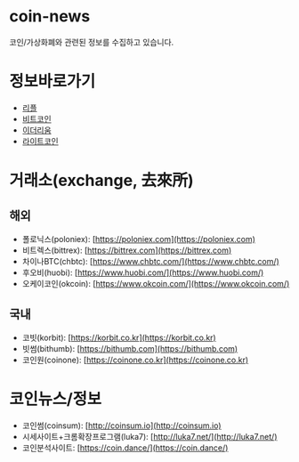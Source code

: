 # coin-news

코인/가상화폐와 관련된 정보를 수집하고 있습니다.

# 정보바로가기

- [리플](https://github.com/devjin0617/coin-news/blob/master/ripple.md)
- [비트코인](https://github.com/devjin0617/coin-news/blob/master/bitcoin.md)
- [이더리움](https://github.com/devjin0617/coin-news/blob/master/ethereum.md)
- [라이트코인](https://github.com/devjin0617/coin-news/blob/master/litecoin.md)

# 거래소(exchange, 去來所)

## 해외
- 폴로닉스(poloniex): [https://poloniex.com](https://poloniex.com)
- 비트렉스(bittrex): [https://bittrex.com](https://bittrex.com)
- 차이나BTC(chbtc): [https://www.chbtc.com/](https://www.chbtc.com/)
- 후오비(huobi): [https://www.huobi.com/](https://www.huobi.com/)
- 오케이코인(okcoin): [https://www.okcoin.com/](https://www.okcoin.com/)

## 국내
- 코빗(korbit): [https://korbit.co.kr](https://korbit.co.kr)
- 빗썸(bithumb): [https://bithumb.com](https://bithumb.com)
- 코인원(coinone): [https://coinone.co.kr](https://coinone.co.kr)


# 코인뉴스/정보
- 코인썸(coinsum): [http://coinsum.io](http://coinsum.io)
- 시세사이트+크롬확장프로그램(luka7): [http://luka7.net/](http://luka7.net/)
- 코인분석사이트: [https://coin.dance/](https://coin.dance/)
